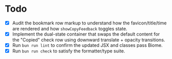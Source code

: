 # Todo

- [x] Audit the bookmark row markup to understand how the favicon/title/time are rendered and how `showCopyFeedback` toggles state.
- [x] Implement the dual-state container that swaps the default content for the "Copied" check row using downward translate + opacity transitions.
- [x] Run `bun run lint` to confirm the updated JSX and classes pass Biome.
- [x] Run `bun run check` to satisfy the formatter/type suite.
